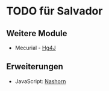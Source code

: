 # TODO für Salvador

## Weitere Module

* Mecurial - [Hg4J](http://hg4j.com/)

## Erweiterungen

* JavaScript: [Nashorn](https://bitbucket.org/ramonza/nashorn-backport/)

